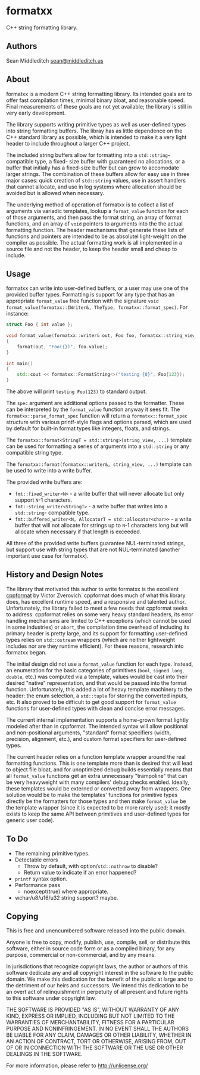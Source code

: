 # formatxx

C++ string formatting library.

## Authors

Sean Middleditch <sean@middleditch.us>

## About

formatxx is a modern C++ string formatting library. Its intended goals are to offer fast compilation
times, minimal binary bloat, and reasonable speed. Final measurements of these goals are not yet
available; the library is still in very early development.

The library supports writing primitive types as well as user-defined types into string formatting
buffers. The libray has as little dependence on the C++ standard library as possible, which is
intended to make it a very light header to include throughout a larger C++ project.

The included string buffers allow for formatting into a `std::string`-compatible type, a fixed-
size buffer with guaranteed no allocations, or a buffer that initially has a fixed-size buffer
but can grow to accomodate larger strings. The combination of these buffers allow for easy use
in three major cases: quick creation of `std::string` values, use in assert handlers that
cannot allocate, and use in log systems where allocation should be avoided but is allowed when
necessary.

The underlying method of operation of formatxx is to collect a list of arguments via variadic
templates, lookup a `format_value` function for each of those arguments, and then pass the format
string, an array of format functions, and an array of `void` pointers to arguments into the
the actual formatting function. The header mechanisms that generate these lists of functions
and pointers are intended to be as absolutel light-weight on the compiler as possible. The
actual formatting work is all implemented in a source file and not the header, to keep the
header small and cheap to include.

## Usage

formatxx can write into user-defined buffers, or a user may use one of the provided buffer
types. Formatting is support for any type that has an appropriate `format_value` free function with
the signature `void format_value(formatxx::IWriter&, TheType, formatxx::format_spec)`. For instance:

```C++
struct Foo { int value };
	
void format_value(formatxx::writer& out, Foo foo, formatxx::string_view spec)
{
	format(out, "Foo({})", foo.value);
}
	
int main()
{
	std::cout << formatxx::FormatString<>("testing {0}", Foo{123});
}
```

The above will print `testing Foo(123)` to standard output.

The `spec` argument are additional options passed to the formatter. These can be
interpreted by the `format_value` function anyway it sees fit. The
`formatxx::parse_format_spec` function will return a `formatxx::format_spec` structure
with various printf-style flags and options parsed, which are used by default for built-in
format types like integers, floats, and strings.

The `formatxx::format<StringT = std::string>(string_view, ...)` template can be used
for formatting a series of arguments into a `std::string` or any compatible string type.

The `formatxx::format(formatxx::writer&, string_view, ...)` template can be used to
write into a write buffer.

The provided write buffers are:
- `fmt::fixed_writer<N>` - a write buffer that will never allocate but only support
  `N`-1 characters.
- `fmt::string_writer<StringT>` - a write buffer that writes into a `std::string`-
  compatible type.
- `fmt::buffered_writer<N, AllocatorT = std::allocator<char>>` - a write buffer that
  will not allocate for strings up to `N`-1 characters long but will allocate when
  necessary if that length is exceeded.

All three of the provided write buffers guarantee NUL-terminated strings, but support
use with string types that are not NUL-terminated (another important use case for
formatxx).

## History and Design Notes

The library that motivated this author to write formatxx is the excellent
[cppformat](https://cppformat.github.io/) by Victor Zverovich. cppformat does much of what this
library does, has excellent runtime speed, and a responsive and talented author. Unfortunately,
the library failed to meet a few needs that cppformat seeks to address: cppformat relies on
some very heavy standard headers, its error handling mechanisms are limited to C++ exceptions
(which cannot be used in some industries) or `abort`, the compilation time overhead of
including its primary header is pretty large, and its support for formatting user-defined
types relies on `std::ostream` wrappers (which are neither lightweight includes nor are they
runtime efficient). For these reasons, research into formatxx began.

The initial design did not use a `format_value` function for each type. Instead, an enumeration
for the basic categories of primitives (`bool`, `signed long`, `double`, etc.) was computed via
a template, values would be cast into their desired "native" representation, and that would
be passed into the format function. Unfortunately, this added a lot of heavy template machinery
to the header: the enum selection, a `std::tuple` for storing the converted inputs, etc. It
also proved to be difficult to get good support for `format_value` functions for user-defined
types with clean and concise error messages.

The current internal implementation supports a home-grown format lightly modeled after than in
cppformat. The intended syntax will allow positional and non-positional arguments, "standard"
format specifiers (width, precision, alignment, etc.), and custom format specifiers for
user-defined types.

The current header relies on a function template wrapper around the real formatting functions.
This is one template more than is desired that will lead to object file bloat, and for
unoptimized debug builds essentially means that all `format_value` functions get an extra
unnecessary "trampoline" that can be very heavyweight with many compilers' debug checks
enabled. Ideally, these templates would be externed or converted away from wrappers. One
solution would be to make the templates' functions for primitive types directly be the
formatters for those types and then make `format_value` be the template wrapper (since it is
expected to be more rarely used; it mostly exists to keep the same API between primitives and
user-defined types for generic user code).

## To Do

- The remaining primitive types.
- Detectable errors
  - Throw by default, with option/`std::nothrow` to disable?
  - Return value to indicate if an error happened?
- `printf` syntax option.
- Performance pass
  - noexcept(true) where appropriate.
- wchar/u8/u16/u32 string support? maybe.

## Copying

This is free and unencumbered software released into the public domain.

Anyone is free to copy, modify, publish, use, compile, sell, or
distribute this software, either in source code form or as a compiled
binary, for any purpose, commercial or non-commercial, and by any
means.

In jurisdictions that recognize copyright laws, the author or authors
of this software dedicate any and all copyright interest in the
software to the public domain. We make this dedication for the benefit
of the public at large and to the detriment of our heirs and
successors. We intend this dedication to be an overt act of
relinquishment in perpetuity of all present and future rights to this
software under copyright law.

THE SOFTWARE IS PROVIDED "AS IS", WITHOUT WARRANTY OF ANY KIND,
EXPRESS OR IMPLIED, INCLUDING BUT NOT LIMITED TO THE WARRANTIES OF
MERCHANTABILITY, FITNESS FOR A PARTICULAR PURPOSE AND NONINFRINGEMENT.
IN NO EVENT SHALL THE AUTHORS BE LIABLE FOR ANY CLAIM, DAMAGES OR
OTHER LIABILITY, WHETHER IN AN ACTION OF CONTRACT, TORT OR OTHERWISE,
ARISING FROM, OUT OF OR IN CONNECTION WITH THE SOFTWARE OR THE USE OR
OTHER DEALINGS IN THE SOFTWARE.

For more information, please refer to <http://unlicense.org/>
